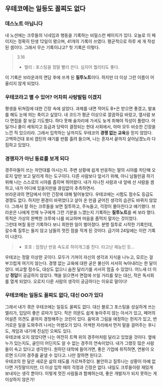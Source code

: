 ## 우테코에는 일등도 꼴찌도 없다

### 데스노트 아닙니다  
 내 노션에는 크루들의 닉네임과 행동을 기록하는 비밀스런 페이지가 있다. 
 오늘로 이 페이지는 정확히 탄생 12일이 됐으며, 41개의 기록이 쓰였다. 
 평균적으로 하루 세 개 작성된 셈이다. 그래서 무슨 기록이냐고? 첫 기록은 이렇다.    
 
> 3.16  
> - 엘리 : 포스팅을 정말 빨리 쓴다. 심지어 퀄리티도 좋다.   

이 기록은 브라운과의 면담 후에 쓰게 된 **질투노트**이다. 하지만 더 이상 그런 이름이 어울리지 않게 되었다.  

### 우테코라고 별 수 있어? 어차피 사탕발림 이겠지  
 평생을 뒤쳐짐에 대한 긴장 속에 살았다. 과제를 내면 적어도 B+은 받으면 좋겠고, 발표를 해도 눈에 띄는 축이고 싶었다. 
 내 코드가 평균 이상으로 깔끔하길 바랐고, 옆사람 보다 면접을 잘 보길 기도했다. 하다 못해 술자리에 가셔도 늦게 취해야 직성이 풀렸다. 
 어딜가나 줄이 세워지고 등급과 당락이 결정되는 현대 사회에서, 아마 모두 비슷한 긴장을 느낀 적 있으리라. 
 그래서 입학하는 날까지도 우테코의 **경쟁 없는 교육**을 믿지 않았다. 
 고백하건대 포비 캡틴의 얘기를 반쯤 흘려 들으며, 나는 혼자서 끝까지 살아남겠노라 다짐하고 있었다.   
   
### 경쟁자가 아닌 동료를 보게 되다 
 경주마들이 쓰는 차안대를 아시는지. 주변 상황에 쉽게 반응하는 말의 시야를 차단해 오로지 앞만 보고 달리게 하는 도구이다. 
 다른 사람보다 앞서기 위해, 아니 남들만큼 하기 위해 나는 스스로의 시야를 좁히며 뛰어왔다. 
 내가 지나친 사람과 내 앞에 선 사람을 셈하고, 내가 어디에 있을지만을 끊임없이 추측하면서.   
 브라운과의 면담에서 이런 긴장에 대해 털어놓았다. 우테코에는 시험도 점수도 등급도 경쟁도 없다. 
 하지만 환경이 바뀌었다고 살아 온 만큼 굳어진 생각의 습관도 바뀌지 않았다. 그래서 잘 하는 크루들을 보면 질투하고, 주눅들고, 걱정이 몰아친다고 얘기했다. 
 브라운은 나에게 언제 누구에게 그런 기분을 느꼈는지 기록하는 **질투노트**를 써 보라 했다. 
 목적은 가상의 완벽한 크루에 나를 비교하며 마음을 좀먹지 말자는 것이었다.  
 그런데 며칠 동안 기록하다 보니 희한한 일이 벌어졌다. 
 분명 질투로 시작한 기록인데, 갈수록 질투는 들지 않고 남들의 멋진 점을 적게 된 것이다. 급기야 24일에는 이런 기록이 나온다. 
 > - 호호 : 엄청난 반응 속도로 하이개그를 친다. 타고난 재능인 듯...   
 
 우테코는 정말 이상한 곳이다. 모두가 기꺼이 자신의 생각과 지식을 나누고, 모르는 걸 부끄럽게 여기지 않는다. 
 경쟁 없는 교육에 대한 굳은 불신이 서서히 녹아내리는 한 달이었다. 비교할 점수도, 대상도 없으니 숨찬 달리기를 서서히 멈출 수 있었다. 
 어느새 더 이상 **정답**이 궁금하지 않았다. 책을 읽으면서 면접에 쓰일 거리를 찾는 대신, 작은 독서회를 열게 되었다. 
 오로지 다른 사람의 생각이 궁금하다는 이유로 말이다!  

### 우테코에는 일등도 꼴찌도 없다, 대신 OO가 있다  
그래서 내가 겪은 우테코에는 일등도 꼴찌도 없다. 대신 블로그 포스팅을 성실하게 쓰는 엘리가, 입담이 좋은 로마가 있다. 
작은 의문도 쉽게 놓아주지 않는 아서가 있고, 페어의 어설픈 의견도 끝까지 경청해주는 코린이 있다. 
음악과 그림을 애정하는 헌치가 있고, 번거로운 일을 도와주려 나서는 어썸오가 있다. 
어색한 자리에서 먼저 말을 걸어주는 후니도, 게임과 내기에 진심인 오찌도 있다.    
 우테코에 오지 않았다면 나는 여전히 트랙 위의 경주마처럼 달리고 있었을 것이다. 
 옆에 누가 있는지도, 골인이 어딘지도 알 수 없는 경주의 연속이었다. 내가 그랬듯 많은 사람들이 속고 있다고 생각한다. 
 원하던 대학에 들어가면, 좋은 기업에 취직하면, 연봉이 오르면 드디어 경주를 끝낼 수 있다고. 나만 잘하면 된다고.    
 우테코의 한 달은 새로운 삶의 태도를 가르쳐주었다. 불안하고 질투나는 상황이 아예 없다면 거짓말이지만, 더 이상 입학 때의 걱정과 긴장은 없다. 
 내일도 크루들이랑 재밌게 보내자는 생각 뿐이다. 
 이렇게 멋진 사람들과 함께하는데, 좋은 개발자가 되지 못하는 게 이상하지 않은가!  
 
 

